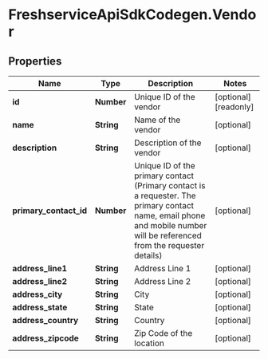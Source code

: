 # FreshserviceApiSdkCodegen.Vendor

## Properties

| Name                   | Type       | Description                                                                                                                                                              | Notes                 |
| ---------------------- | ---------- | ------------------------------------------------------------------------------------------------------------------------------------------------------------------------ | --------------------- |
| **id**                 | **Number** | Unique ID of the vendor                                                                                                                                                  | [optional] [readonly] |
| **name**               | **String** | Name of the vendor                                                                                                                                                       | [optional]            |
| **description**        | **String** | Description of the vendor                                                                                                                                                | [optional]            |
| **primary_contact_id** | **Number** | Unique ID of the primary contact (Primary contact is a requester. The primary contact name, email phone and mobile number will be referenced from the requester details) | [optional]            |
| **address_line1**      | **String** | Address Line 1                                                                                                                                                           | [optional]            |
| **address_line2**      | **String** | Address Line 2                                                                                                                                                           | [optional]            |
| **address_city**       | **String** | City                                                                                                                                                                     | [optional]            |
| **address_state**      | **String** | State                                                                                                                                                                    | [optional]            |
| **address_country**    | **String** | Country                                                                                                                                                                  | [optional]            |
| **address_zipcode**    | **String** | Zip Code of the location                                                                                                                                                 | [optional]            |
